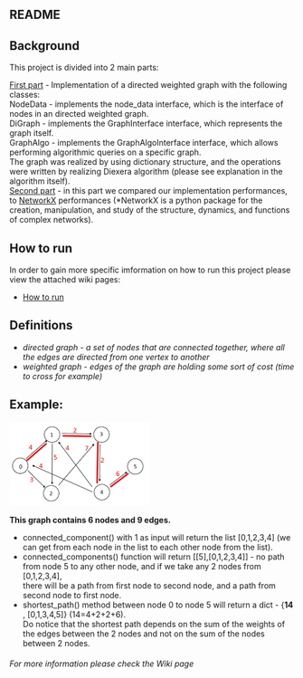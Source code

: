 ## README

## Background <br />

This project is divided into 2 main parts:<br />

<ins>First part</ins> - Implementation of a directed weighted graph with the following classes: <br />
NodeData - implements the node_data interface, which is the interface of nodes in an directed weighted graph. <br />
DiGraph - implements the GraphInterface interface, which represents the graph itself. <br />
GraphAlgo - implements the GraphAlgoInterface interface, which allows performing algorithmic queries on a specific graph. <br />
The graph was realized by using dictionary structure, and the operations were written by realizing Diexera algorithm (please see explanation in the algorithm itself). <br />
<ins>Second part</ins> - in this part we compared our implementation performances, to [NetworkX](https://networkx.org/) performances (*NetworkX is a python package for the creation, manipulation, and study of the structure, dynamics, and functions of complex networks).

## How to run
In order to gain more specific imformation on how to run this project please view the attached wiki pages:
- [How to run](https://github.com/MayanBashan/Ex3/wiki/How-To-Run-Weighted-&-Directed-Graph)

## Definitions
 * *directed graph - a set of nodes that are connected together, where all the edges are directed from one vertex to another*
 * *weighted graph - edges of the graph are holding some sort of cost (time to cross for example)*
  
## Example:
 
![](data/dw_graph_image.png)
 
**This graph contains 6 nodes and 9 edges.**
- connected_component() with 1 as input will return the list [0,1,2,3,4] (we can get from each node in the list to each other node from the list).<br />
- connected_components() function will return [[5],[0,1,2,3,4]] - no path from node 5 to any other node, and if we take any 2 nodes from [0,1,2,3,4], <br />
  there will be a path from first node to second node, and a path from second node to first node.<br />
- shortest_path() method between node 0 to node 5 will return a dict - {**14** , [0,1,3,4,5]} (14=4+2+2+6).<br />
Do notice that the shortest path depends on the sum of the weights of the edges between the 2 nodes
and not on the sum of the nodes between 2 nodes.

###### For more information please check the Wiki page

